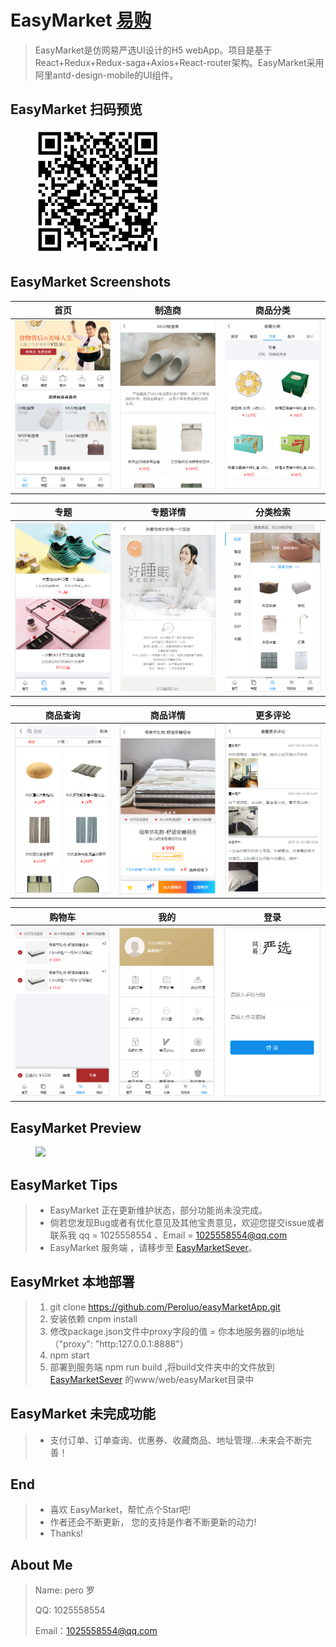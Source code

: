 # EasyMarket [易购](https://github.com/Peroluo/easyMarketApp) 

> ​EasyMarket是仿网易严选UI设计的H5 webApp。项目是基于React+Redux+Redux-saga+Axios+React-router架构。
> ​EasyMarket采用阿里antd-design-mobile的UI组件。

## EasyMarket  扫码预览
<figure >
<img src="./imgs/qrCode.png" width="200"/>
</figure >


## EasyMarket Screenshots

|         首页         |        制造商         |         商品分类         |
| :------------------: | :-------------------: | :----------------------: |
| ![](./imgs/home.png) | ![](./imgs/brand.png) | ![](./imgs/category.png) |

|         专题          |          专题详情           |            分类检索            |
| :-------------------: | :-------------------------: | :----------------------------: |
| ![](./imgs/topic.png) | ![](./imgs/topicDetail.png) | ![](./imgs/categorySearch.png) |

|          商品查询           |          商品详情           |        更多评论         |
| :-------------------------: | :-------------------------: | :---------------------: |
| ![](./imgs/goodsSearch.png) | ![](./imgs/goodsDetail.png) | ![](./imgs/comment.png) |

|        购物车        |         我的         |         登录          |
| :------------------: | :------------------: | :-------------------: |
| ![](./imgs/cart.png) | ![](./imgs/mine.png) | ![](./imgs/login.png) |

## EasyMarket Preview

<figure class="third">
    <img src="./imgs/EasyMarket.gif" width="320"/>
</figure>

## EasyMarket Tips

>* EasyMarket 正在更新维护状态，部分功能尚未没完成。
>* 倘若您发现Bug或者有优化意见及其他宝贵意见，欢迎您提交issue或者联系我 qq = 1025558554 、Email = 1025558554@qq.com
>* EasyMarket 服务端 ，请移步至 [EasyMarketSever](https://github.com/Peroluo/easyMarketSever)。

## EasyMrket 本地部署

> 1. git  clone https://github.com/Peroluo/easyMarketApp.git
> 2. 安装依赖 cnpm install
> 3.  修改package.json文件中proxy字段的值 = 你本地服务器的ip地址 （"proxy": "http:127.0.0.1:8888"）
> 4. npm start
> 5. 部署到服务端 npm run build ,将build文件夹中的文件放到 [EasyMarketSever](https://github.com/Peroluo/easyMarketSever) 的www/web/easyMarket目录中

## EasyMarket 未完成功能

> * 支付订单、订单查询、优惠券、收藏商品、地址管理...未来会不断完善！

##  End

> * 喜欢 EasyMarket，帮忙点个Star吧!
> * 作者还会不断更新， 您的支持是作者不断更新的动力!
> * Thanks!

## About Me

> Name: pero 罗
>
> QQ: 1025558554
>
> Email：1025558554@qq.com
